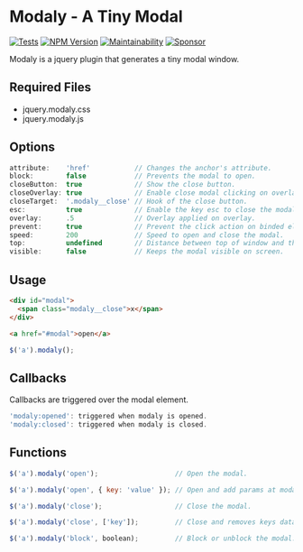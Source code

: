# Modaly - A Tiny Modal

[![Tests](https://github.com/wbotelhos/modaly/workflows/Tests/badge.svg)](https://github.com/wbotelhos/modaly/actions)
[![NPM Version](https://badge.fury.io/js/modaly.svg)](https://badge.fury.io/js/modaly)
[![Maintainability](https://api.codeclimate.com/v1/badges/622fc59d2778de69f93a/maintainability)](https://codeclimate.com/github/wbotelhos/modaly/maintainability)
[![Sponsor](https://img.shields.io/badge/sponsor-%3C3-green)](https://www.patreon.com/wbotelhos)

Modaly is a jquery plugin that generates a tiny modal window.

## Required Files

+ jquery.modaly.css
+ jquery.modaly.js

## Options

```js
attribute:    'href'           // Changes the anchor's attribute.
block:        false            // Prevents the modal to open.
closeButton:  true             // Show the close button.
closeOverlay: true             // Enable close modal clicking on overlay.
closeTarget:  '.modaly__close' // Hook of the close button.
esc:          true             // Enable the key esc to close the modal.
overlay:      .5               // Overlay applied on overlay.
prevent:      true             // Prevent the click action on binded element.
speed:        200              // Speed to open and close the modal.
top:          undefined        // Distance between top of window and the modal.
visible:      false            // Keeps the modal visible on screen.
```

## Usage

```html
<div id="modal">
  <span class="modaly__close">x</span>
</div>
```

```html
<a href="#modal">open</a>
```

```js
$('a').modaly();
```

## Callbacks

Callbacks are triggered over the modal element.

```js
'modaly:opened': triggered when modaly is opened.
'modaly:closed': triggered when modaly is closed.
```

## Functions

```js
$('a').modaly('open');                   // Open the modal.

$('a').modaly('open', { key: 'value' }); // Open and add params at modal.

$('a').modaly('close');                  // Close the modal.

$('a').modaly('close', ['key']);         // Close and removes keys data from modal.

$('a').modaly('block', boolean);         // Block or unblock the modal.
```
